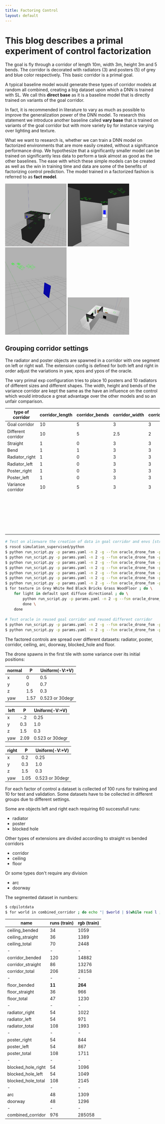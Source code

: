 ```yaml
---
title: Factoring Control
layout: default
---
```



# This blog describes a primal experiment of control factorization

The goal is fly through a corridor of length 10m, width 3m, height 3m and 5 bends. 
The corridor is decorated with radiators (3) and posters (5) of grey and blue color respectively.
This basic corridor is a primal goal.

A typical baseline model would generate these types of corridor models at random all combined, creating a big dataset upon which a DNN is trained with SL. 
We call this **direct base** as it is a baseline model that is directly trained on variants of the goal corridor.

In fact, it is recommended in literature to vary as much as possible to improve the generalization power of the DNN model.
To research this statement we introduce another baseline called **vary base** that is trained on variants of the goal corridor but with more variety by for instance varying over lighting and texture.

What we want to research is, whether we can train a DNN model on factorized environments that are more easily created, without a signifcance performance drop.
We hypothesize that a significantly smaller model can be trained on significantly less data to perform a task almost as good as the other baselines.
The ease with which these simple models can be created as well as the win in training time and data are some of the benefits of factorizing control prediction.
The model trained in a factorized fashion is referred to as **fact model**.

<img src="/imgs/18-08-28_gz.jpg" alt="Corridor Model Outsied" style="width: 200px;"/>
<img src="/imgs/18-08-28_gz_1.jpg" alt="Corridor Model Inside" style="width: 200px;"/>
<img src="/imgs/18-08-28_gz_2.jpg" alt="Empty model with poster" style="width: 200px;"/>
<img src="/imgs/18-08-28_gz_3.jpg" alt="Full corridor" style="width: 200px;"/>

## Grouping corridor settings

The radiator and poster objects are spawned in a corridor with one segment on left or right wall. 
The extension config is defined for both left and right in order adjust the variations in yaw, xpos and ypos of the oracle.

The vary primal exp configuration tries to place 10 posters and 10 radiators of different sizes and different shapes.
The width, height and bends of the variance corridor are kept the same as the have an influence on the control which would introduce a great advantage over the other models and so an unfair comparison.

 
| type of corridor | corridor_length | corridor_bends | corridor_width | corridor_height | corridor_type | extension_config | lights          | texture         |
|------------------|-----------------|----------------|----------------|-----------------|---------------|------------------|-----------------|-----------------|
| Goal corridor    |              10 |              5 |              3 |               3 |       normal  |      primal_exp  | default_light   | Gazebo/Grey     |
|Different corridor|              10 |              5 |            2.5 |               2 |       normal  |      primal_exp  | default_light   | Gazebo/Grey     |
| Straight         |               1 |              0 |              3 |               3 |       normal  |      empty       | default_light   | Gazebo/Grey     | 
| Bend             |               1 |              1 |              3 |               3 |       normal  |      empty       | default_light   | Gazebo/Grey     |
| Radiator_right   |               1 |              0 |              3 |               3 |       empty   | radiator_right   | default_light   | Gazebo/Grey     |
| Radiator_left    |               1 |              0 |              3 |               3 |       empty   | radiator_left    | default_light   | Gazebo/Grey     |
| Poster_right     |               1 |              0 |              3 |               3 |       empty   | poster_right     | default_light   | Gazebo/Grey     |
| Poster_left      |               1 |              0 |              3 |               3 |       empty   | poster_left      | default_light   | Gazebo/Grey     |
| Variance corridor|              10 |              5 |              3 |               3 |       normal  | vary_primal_exp  | default_light,  | Gazebo/Grey,    |
|                  |                 |                |                |                 |               |                  | diffuse_light,  |Gazebo/White,    |
|                  |                 |                |                |                 |               |                  | spot_light,     | Gazebo/Red,     |
|                  |                 |                |                |                 |               |                  |directional_light|Gazebo/Black,    |
|                  |                 |                |                |                 |               |                  |                 |Gazebo/Bricks    |
|                  |                 |                |                |                 |               |                  |                 | Gazebo/Grass    |
|                  |                 |                |                |                 |               |                  |                 |Gazebo/WoodFloor |


```bash
# Test on alienware the creation of data in goal corridor and envs [straight, bend, radiator_right/left, poster_right/left] and variance corridor
$ roscd simulation_supervised/python
$ python run_script.py -p params.yaml -n 2 -g --fsm oracle_drone_fsm -pe virtualenv --evaluation -ds --robot drone_sim -w corridor -t test_goal_corridor --extension_config primal_exp --corridor_bends 5
$ python run_script.py -p params.yaml -n 2 -g --fsm oracle_drone_fsm -pe virtualenv --evaluation -ds --robot drone_sim -w corridor -t test_straight_corridor --corridor_length 1
$ python run_script.py -p params.yaml -n 2 -g --fsm oracle_drone_fsm -pe virtualenv --evaluation -ds --robot drone_sim -w corridor -t test_bend_corridor --corridor_length 1 --corridor_bends 1
$ python run_script.py -p params.yaml -n 2 -g --fsm oracle_drone_fsm -pe virtualenv --evaluation -ds --robot drone_sim -w corridor -t test_radiator_right --corridor_type empty --corridor_length 1 --extension_config radiator_right --x_var 0.5 --x_pos 0.5 --y_var 2 --yaw_var 0.785 --yaw_or 1.178
$ python run_script.py -p params.yaml -n 2 -g --fsm oracle_drone_fsm -pe virtualenv --evaluation -ds --robot drone_sim -w corridor -t test_radiator_left --corridor_type empty --corridor_length 1 --extension_config radiator_left --x_var 0.5 --x_pos -0.5 --y_var 2 --yaw_var 0.785 --yaw_or 1.96
$ python run_script.py -p params.yaml -n 2 -g --fsm oracle_drone_fsm -pe virtualenv --evaluation -ds --robot drone_sim -w corridor -t test_poster_right --corridor_type empty --corridor_length 1 --extension_config poster_right --x_var 0.5 --x_pos 0.5 --y_var 2 --yaw_var 0.785 --yaw_or 1.178
$ python run_script.py -p params.yaml -n 2 -g --fsm oracle_drone_fsm -pe virtualenv --evaluation -ds --robot drone_sim -w corridor -t test_poster_left --corridor_type empty --corridor_length 1 --extension_config poster_left --x_var 0.5 --x_pos -0.5 --y_var 2 --yaw_var 0.785 --yaw_or 1.96
$ for texture in Grey White Red Black Bricks Grass WoodFloor ; do \
  	for light in default spot diffuse directional ; do \
  		python run_script.py -p params.yaml -n 2 -g --fsm oracle_drone_fsm -pe virtualenv --evaluation -ds --robot drone_sim -w corridor -t test_goal_corridor --extension_config vary_primal_exp --corridor_bends 5 --texture Gazebo/$texture --ligths ${light}_light \
		done \
	done

# Test oracle in reused goal corridor and reused different corridor
$ python run_script.py -p params.yaml -n 2 -g --fsm oracle_drone_fsm -pe virtualenv --evaluation --robot drone_sim -t test_corridor -w corridor --reuse_default_world
$ python run_script.py -p params.yaml -n 2 -g --fsm oracle_drone_fsm -pe virtualenv --evaluation --robot drone_sim -t test_different_corridor -w different_corridor --reuse_default_world
```

The factored controls are spread over different datasets:
radiator, poster, corridor, ceiling, arc, doorway, blocked_hole and floor.

The drone spawns in the first tile with some variance over its initial positions:

| normal  |  P | Uniform(-V:+V)  |
|---------|----|-----------------|
|x        |0   | 0.5             |
|y        |0   | 0.7             |
|z        |1.5 | 0.3             |
|yaw      |1.57| 0.523 or 30degr |

| left    |  P | Uniform(-V:+V)  |
|---------|----|-----------------|
|x        |-.2 | 0.25            |
|y        |0.3 | 1.0             |
|z        |1.5 | 0.3             |
|yaw      |2.09| 0.523 or 30degr |

| right   |  P | Uniform(-V:+V)  |
|---------|----|-----------------|
|x        |0.2 | 0.25            |
|y        |0.3 | 1.0             |
|z        |1.5 | 0.3             |
|yaw      |1.05| 0.523 or 30degr |

For each factor of control a dataset is collected of 100 runs for training and 10 for test and validation.
Some datasets have to be collected in different groups due to different settings.

Some are objects left and right each requiring 60 successfull runs:

* radiator
* poster
* blocked hole

Other types of extensions are divided according to straight vs bended corridors

* corridor
* ceiling
* floor

Or some types don't require any division

* arc
* doorway

The segmented dataset in numbers:

```bash
$ cdpilotdata
$ for world in combined_corridor ; do echo "| $world | $(while read l ; do echo $l ; done < $world/train_set.txt | wc -l) | $(while read l ; do ls $l/RGB ; done < $world/train_set.txt | wc -l) | "; done
```

| name | runs (train) | rgb (train) | 
|-|-|-|
| ceiling_bended | 34 | 1059 | 
| ceiling_straight | 36 | 1389 | 
| ceiling_total | 70 | 2448 | 
|-|-|-|
| corridor_bended | 120 | 14882 | 
| corridor_straight | 86 | 13276 | 
| corridor_total | 206 | 28158 | 
|-|-|-|
| floor_bended | **11** | **264** | 
| floor_straight | 36 | 966 | 
| floor_total | 47 | 1230 | 
|-|-|-|
| radiator_right | 54 | 1022 | 
| radiator_left | 54 | 971 | 
| radiator_total | 108 | 1993 | 
|-|-|-|
| poster_right | 54 | 844 | 
| poster_left | 54 | 867 | 
| poster_total | 108 | 1711 | 
|-|-|-|
| blocked_hole_right | 54 | 1096 | 
| blocked_hole_left | 54 | 1049 | 
| blocked_hole_total | 108 | 2145 | 
|-|-|-|
| arc | 48 | 1309 | 
| doorway | 48 | 1296 |
|-|-|-|
| combined_corridor | 976 | 285058 |

